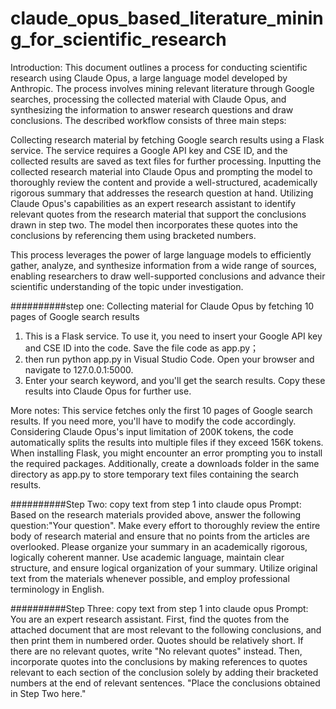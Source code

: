 # claude_opus_based_literature_mining_for_scientific_research

Introduction:
This document outlines a process for conducting scientific research using Claude Opus, a large language model developed by Anthropic. The process involves mining relevant literature through Google searches, processing the collected material with Claude Opus, and synthesizing the information to answer research questions and draw conclusions.
The described workflow consists of three main steps:

Collecting research material by fetching Google search results using a Flask service. The service requires a Google API key and CSE ID, and the collected results are saved as text files for further processing.
Inputting the collected research material into Claude Opus and prompting the model to thoroughly review the content and provide a well-structured, academically rigorous summary that addresses the research question at hand.
Utilizing Claude Opus's capabilities as an expert research assistant to identify relevant quotes from the research material that support the conclusions drawn in step two. The model then incorporates these quotes into the conclusions by referencing them using bracketed numbers.

This process leverages the power of large language models to efficiently gather, analyze, and synthesize information from a wide range of sources, enabling researchers to draw well-supported conclusions and advance their scientific understanding of the topic under investigation.

##########step one:
Collecting material for Claude Opus by fetching 10 pages of Google search results

1. This is a Flask service. To use it, you need to insert your Google API key and CSE ID into the code. Save the file code as app.py；
2. then run python app.py in Visual Studio Code. Open your browser and navigate to 127.0.0.1:5000. 
3. Enter your search keyword, and you'll get the search results. Copy these results into Claude Opus for further use.

More notes:
This service fetches only the first 10 pages of Google search results. If you need more, you'll have to modify the code accordingly.
Considering Claude Opus's input limitation of 200K tokens, the code automatically splits the results into multiple files if they exceed 156K tokens. 
When installing Flask, you might encounter an error prompting you to install the required packages. Additionally, create a downloads folder in the same directory as app.py to store temporary text files containing the search results.



##########Step Two:
copy text from step 1 into claude opus
Prompt: Based on the research materials provided above, answer the following question:"Your question".
Make every effort to thoroughly review the entire body of research material and ensure that no points from the articles are overlooked. Please organize your summary in an academically rigorous, logically coherent manner.
Use academic language, maintain clear structure, and ensure logical organization of your summary. Utilize original text from the materials whenever possible, and employ professional terminology in English.

##########Step Three:
copy text from step 1 into claude opus
Prompt: You are an expert research assistant. First, find the quotes from the attached document that are most relevant to the following conclusions, and then print them in numbered order. Quotes should be relatively short. If there are no relevant quotes, write "No relevant quotes" instead. Then, incorporate quotes into the conclusions by making references to quotes relevant to each section of the conclusion solely by adding their bracketed numbers at the end of relevant sentences.
"Place the conclusions obtained in Step Two here."
